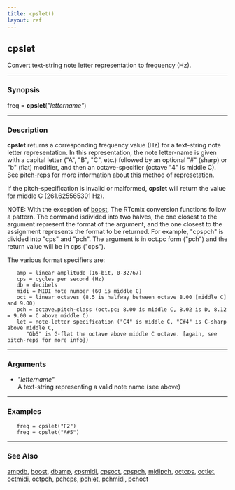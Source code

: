```yaml
---
title: cpslet()
layout: ref
---
```


## cpslet

Convert text-string note letter representation to frequency (Hz).

-----

### Synopsis

freq = **cpslet**(*"lettername"*)

-----

### Description

**cpslet** returns a corresponding frequency value (Hz) for a
text-string note letter representation. In this representation, the note
letter-name is given with a capital letter ("A", "B", "C", etc.)
followed by an optional "\#" (sharp) or "b" (flat) modifier, and then an
octave-specifier (octave "4" is middle C). See
[pitch-reps](http://www.musiccog.ohio-state.edu/Humdrum/representations/pitch.rep.html)
for more information about this method of represetation.

If the pitch-specification is invalid or malformed, **cpslet** will
return the value for middle C (261.625565301 Hz).

NOTE: With the exception of [boost](boost.html), The RTcmix conversion
functions follow a pattern. The command isdivided into two halves, the
one closest to the argument represent the format of the argument, and
the one closest to the assignment represents the format to be returned.
For example, "cpspch" is divided into "cps" and "pch". The argument is
in oct.pc form ("pch") and the return value will be in cps ("cps").

The various format specifiers are:

``` 
   amp = linear amplitude (16-bit, 0-32767)
   cps = cycles per second (Hz)
   db = decibels
   midi = MIDI note number (60 is middle C)
   oct = linear octaves (8.5 is halfway between octave 8.00 [middle C] and 9.00)
   pch = octave.pitch-class (oct.pc; 8.00 is middle C, 8.02 is D, 8.12 = 9.00 = C above middle C)
   let = note-letter specification ("C4" is middle C, "C#4" is C-sharp above middle C,
      "Gb5" is G-flat the octave above middle C octave. [again, see pitch-reps for more info])
```

-----

### Arguments

  - *"lettername"*  
    A text-string representing a valid note name (see above)

-----

### Examples

``` 
   freq = cpslet("F2")
   freq = cpslet("A#5")
```

-----

### See Also

[ampdb](ampdb.html), [boost](boost.html), [dbamp](dbamp.html),
[cpsmidi](cpsmidi.html), [cpsoct](cpsoct.html), [cpspch](cpspch.html),
[midipch](midipch.html), [octcps](octcps.html), [octlet](octlet.html),
[octmidi](octmidi.html), [octpch](octpch.html), [pchcps](pchcps.html),
[pchlet](pchlet.html), [pchmidi](pchmidi.html), [pchoct](pchoct.html)
